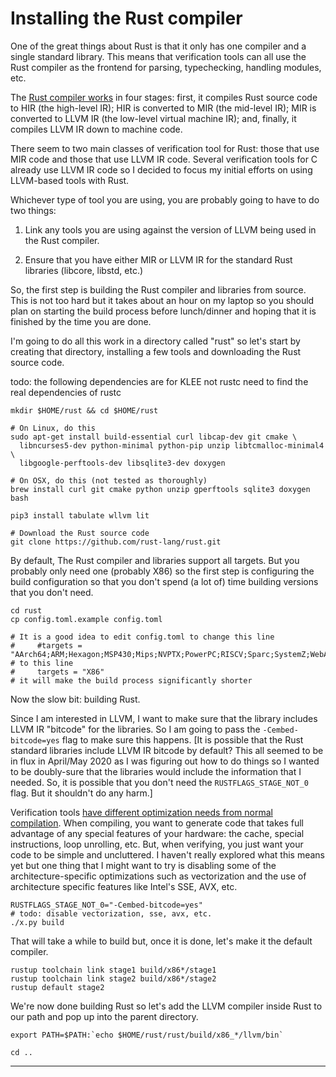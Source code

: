 # Installing the Rust compiler

One of the great things about Rust is that it only has one compiler
and a single standard library.
This means that verification tools can all use the Rust compiler
as the frontend for parsing, typechecking, handling modules, etc.

The [Rust compiler works](https://blog.rust-lang.org/2016/04/19/MIR.html)
in four stages:
first, it compiles Rust source code to HIR (the high-level IR);
HIR is converted to MIR (the mid-level IR);
MIR is converted to LLVM IR (the low-level virtual machine IR);
and, finally, it compiles LLVM IR down to machine code.

There seem to two main classes of verification tool for Rust:
those that use MIR code and those that use LLVM IR code.
Several verification tools for C already use LLVM IR code
so I decided to focus my initial efforts on using LLVM-based tools
with Rust.

Whichever type of tool you are using, you are probably going to
have to do two things:

1. Link any tools you are using against the version of LLVM being
   used in the Rust compiler.

2. Ensure that you have either MIR or LLVM IR for the standard
   Rust libraries (libcore, libstd, etc.)

So, the first step is building the Rust compiler and libraries
from source.
This is not too hard but it takes about an hour on my laptop
so you should plan on starting the build process before lunch/dinner and hoping that it is
finished by the time you are done.

I'm going to do all this work in a directory called "rust" so let's start by
creating that directory, installing a few tools and downloading the Rust source code.


todo: the following dependencies are for KLEE not rustc
need to find the real dependencies of rustc

```
mkdir $HOME/rust && cd $HOME/rust

# On Linux, do this
sudo apt-get install build-essential curl libcap-dev git cmake \
  libncurses5-dev python-minimal python-pip unzip libtcmalloc-minimal4 \
  libgoogle-perftools-dev libsqlite3-dev doxygen

# On OSX, do this (not tested as thoroughly)
brew install curl git cmake python unzip gperftools sqlite3 doxygen bash

pip3 install tabulate wllvm lit

# Download the Rust source code
git clone https://github.com/rust-lang/rust.git
```


By default, The Rust compiler and libraries support all targets.
But you probably only need one (probably X86) so the first step is
configuring the build configuration so that you don't spend (a lot of)
time building versions that you don't need.

```
cd rust
cp config.toml.example config.toml

# It is a good idea to edit config.toml to change this line 
#     #targets = "AArch64;ARM;Hexagon;MSP430;Mips;NVPTX;PowerPC;RISCV;Sparc;SystemZ;WebAssembly;X86"
# to this line 
#     targets = "X86"
# it will make the build process significantly shorter
```

Now the slow bit: building Rust.

Since I am interested in LLVM, I want to make sure that the library includes
LLVM IR "bitcode" for the libraries.
So I am going to pass the `-Cembed-bitcode=yes` flag to make sure this
happens.
[It is possible that the Rust standard libraries include LLVM IR bitcode
by default?
This all seemed to be in flux in April/May 2020 as I was figuring
out how to do things so I wanted to be doubly-sure that the
libraries would include the information that I needed.
So, it is possible that you don't need the `RUSTFLAGS_STAGE_NOT_0`
flag. But it shouldn't do any harm.]

Verification tools [have different optimization needs from normal
compilation][Overify].
When compiling, you want to generate code that takes full advantage
of any special features of your hardware: the cache, special instructions,
loop unrolling, etc.
But, when verifying, you just want your code to be simple and uncluttered.
I haven't really explored what this means yet but one thing that I might want
to try is disabling some of the architecture-specific optimizations such as
vectorization and the use of architecture specific features like Intel's SSE,
AVX, etc.

```
RUSTFLAGS_STAGE_NOT_0="-Cembed-bitcode=yes"
# todo: disable vectorization, sse, avx, etc.
./x.py build
```

That will take a while to build but, once it is done, let's make it the default
compiler.

```
rustup toolchain link stage1 build/x86*/stage1
rustup toolchain link stage2 build/x86*/stage2
rustup default stage2
```

We're now done building Rust so let's add the LLVM compiler inside Rust to our
path and pop up into the parent directory.

```
export PATH=$PATH:`echo $HOME/rust/rust/build/x86_*/llvm/bin`

cd ..
```



-----------------------




[Rust language]:                   https://www.rust-lang.org
[Rust book]:                       https://doc.rust-lang.org/book/
[Cargo tool]:                      https://doc.rust-lang.org/cargo/
[Rustonomicon]:                    https://doc.rust-lang.org/nomicon/
[Rust fuzzing]:                    https://github.com/rust-fuzz
[Sealed Rust]:                     https://ferrous-systems.com/blog/sealed-rust-the-pitch/
[Rust verification working group]: https://rust-lang-nursery.github.io/wg-verification/
[Rust verification workshop]:      https://sites.google.com/view/rustverify2020

[Project Oak]:                     https://github.com/project-oak/oak/blob/main/README.md
[Haskell]:                         https://haskell.org/
[nofib benchmark suite]:           https://link.springer.com/chapter/10.1007/978-1-4471-3215-8_17

[CBMC]:                            https://github.com/diffblue/cbmc/pull/4894
[Crust]:                           https://github.com/uwplse/crust
[Crux-mir]:                        https://github.com/GaloisInc/mir-verifier
[Electrolysis]:                    https://github.com/Kha/electrolysis
[Haybale]:                         https://github.com/PLSysSec/haybale
[Cargo-KLEE]:                      https://gitlab.henriktjader.com/pln/cargo-klee
[KLEE Rust]:                       https://github.com/jawline/klee-rust
[KLEE]:                            https://klee.github.io
[LibHoare]:                        https://github.com/nrc/libhoare
[MIRAI]:                           https://github.com/facebookexperimental/MIRAI
[Miri]:                            https://github.com/rust-lang/miri
[PRUSTI]:                          https://github.com/viperproject/prusti-dev
[RustBelt]:                        https://plv.mpi-sws.org/rustbelt/
[RustFuzz]:                        https://github.com/rust-fuzz
[RustHorn]:                        https://github.com/hopv/rust-horn
[SeaHorn]:                         https://seahorn.github.io
[Seer]:                            https://github.com/dwrensha/seer
[SMACK]:                           https://github.com/smackers/smack

[contracts crate]:                 https://gitlab.com/karroffel/contracts
[Viper rust-contracts]:            https://github.com/viperproject/rust-contracts
[arbitrary crate]:                 https://github.com/rust-fuzz/arbitrary

[librarification]:                 http://smallcultfollowing.com/babysteps/blog/2020/04/09/libraryification/
[verifier crate]:                  https://crates.io/crates/verifier
[verifier benchmarks]:             https://github.com/soarlab/rust-benchmarks

[astrauskas:oopsla:2019]:          https://alastairreid.github.io/RelatedWork/papers/astrauskas:oopsla:2019/
[baranowski:atva:2018]:            https://alastairreid.github.io/RelatedWork/papers/baranowski:atva:2018/
[jung:popl:2017]:                  https://alastairreid.github.io/RelatedWork/papers/jung:popl:2017/
[jung:popl:2020]:                  https://alastairreid.github.io/RelatedWork/papers/jung:popl:2020/
[lindner:indin:2018]:              https://alastairreid.github.io/RelatedWork/papers/lindner:indin:2018/
[lindner:indin:2019]:              https://alastairreid.github.io/RelatedWork/papers/lindner:indin:2019/
[matsushita:esop:2020]:            https://alastairreid.github.io/RelatedWork/papers/matsushita:esop:2020/
[toman:ase:2015]:                  https://alastairreid.github.io/RelatedWork/papers/toman:ase:2015/
[Overify]:                         https://alastairreid.github.io/RelatedWork/papers/wagner:hotos:2013

[Rust verification papers]:        https://alastairreid.github.io/RelatedWork/notes/rust-language/
[Lean]:                            https://alastairreid.github.io/RelatedWork/notes/lean-theorem-prover/
[SV-COMP]:                         https://alastairreid.github.io/RelatedWork/notes/sv-competition/

[verification competitions]:       https://alastairreid.github.io/verification-competitions/
[Rust verification tools]:         https://alastairreid.github.io/rust-verification-tools/
[joining Oak post]:                https://alastairreid.github.io/joining-google/
